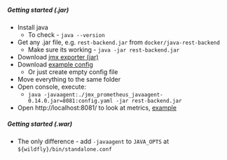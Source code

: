 ##### Getting started (.jar)
* Install java
    * To check - `java --version`
* Get any .jar file, e.g. `rest-backend.jar` from `docker/java-rest-backend`
    * Make sure its working - `java -jar rest-backend.jar`
* Download [jmx exporter (jar)](https://github.com/prometheus/jmx_exporter)
* Download [example config](https://github.com/prometheus/jmx_exporter/tree/master/example_configs)
    * Or just create empty config file
* Move everything to the same folder
* Open console, execute:
    * `java -javaagent:./jmx_prometheus_javaagent-0.14.0.jar=8081:config.yaml -jar rest-backend.jar`
* Open http://localhost:8081/ to look at metrics, [example](example.txt)

##### Getting started (.war)
* The only difference - add `-javaagent` to `JAVA_OPTS` at `${wildfly}/bin/standalone.conf`
